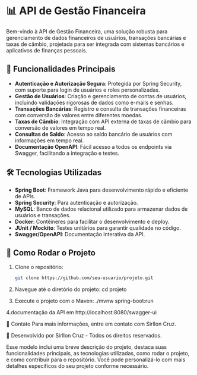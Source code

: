 # 📊 API de Gestão Financeira

Bem-vindo à API de Gestão Financeira, uma solução robusta para gerenciamento de dados financeiros de usuários, transações bancárias e taxas de câmbio, projetada para ser integrada com sistemas bancários e aplicativos de finanças pessoais.

## 🚀 Funcionalidades Principais

- **Autenticação e Autorização Segura**: Protegida por Spring Security, com suporte para login de usuários e roles personalizadas.
- **Gestão de Usuários**: Criação e gerenciamento de contas de usuários, incluindo validações rigorosas de dados como e-mails e senhas.
- **Transações Bancárias**: Registro e consulta de transações financeiras com conversão de valores entre diferentes moedas.
- **Taxas de Câmbio**: Integração com API externa de taxas de câmbio para conversão de valores em tempo real.
- **Consultas de Saldo**: Acesso ao saldo bancário de usuários com informações em tempo real.
- **Documentação OpenAPI**: Fácil acesso a todos os endpoints via Swagger, facilitando a integração e testes.

## 🛠 Tecnologias Utilizadas

- **Spring Boot**: Framework Java para desenvolvimento rápido e eficiente de APIs.
- **Spring Security**: Para autenticação e autorização.
- **MySQL**: Banco de dados relacional utilizado para armazenar dados de usuários e transações.
- **Docker**: Contêineres para facilitar o desenvolvimento e deploy.
- **JUnit / Mockito**: Testes unitários para garantir qualidade no código.
- **Swagger/OpenAPI**: Documentação interativa da API.

## 🔧 Como Rodar o Projeto

1. Clone o repositório:
   ```bash
   git clone https://github.com/seu-usuario/projeto.git

2. Navegue até o diretório do projeto:
cd projeto

3. Execute o projeto com o Maven:
./mvnw spring-boot:run

4.documentação da API em http://localhost:8080/swagger-ui

📧 Contato
Para mais informações, entre em contato com Sirllon Cruz.

🚀 Desenvolvido por Sirllon Cruz - Todos os direitos reservados.

Esse modelo inclui uma breve descrição do projeto, destaca suas funcionalidades principais, as tecnologias utilizadas, como rodar o projeto, e como contribuir para o repositório. Você pode personalizá-lo com mais detalhes específicos do seu projeto conforme necessário.
